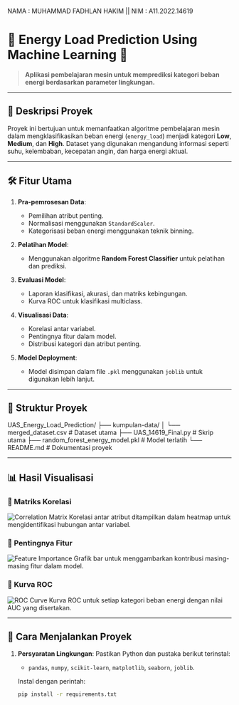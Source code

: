 NAMA : MUHAMMAD FADHLAN HAKIM  ||  NIM : A11.2022.14619

# 🌟 **Energy Load Prediction Using Machine Learning** 🌟

> **Aplikasi pembelajaran mesin untuk memprediksi kategori beban energi berdasarkan parameter lingkungan.**

---

## 📜 **Deskripsi Proyek**
Proyek ini bertujuan untuk memanfaatkan algoritme pembelajaran mesin dalam mengklasifikasikan beban energi (`energy_load`) menjadi kategori **Low**, **Medium**, dan **High**. Dataset yang digunakan mengandung informasi seperti suhu, kelembaban, kecepatan angin, dan harga energi aktual.

---

## 🛠️ **Fitur Utama**
1. **Pra-pemrosesan Data**:
   - Pemilihan atribut penting.
   - Normalisasi menggunakan `StandardScaler`.
   - Kategorisasi beban energi menggunakan teknik binning.

2. **Pelatihan Model**:
   - Menggunakan algoritme **Random Forest Classifier** untuk pelatihan dan prediksi.

3. **Evaluasi Model**:
   - Laporan klasifikasi, akurasi, dan matriks kebingungan.
   - Kurva ROC untuk klasifikasi multiclass.

4. **Visualisasi Data**:
   - Korelasi antar variabel.
   - Pentingnya fitur dalam model.
   - Distribusi kategori dan atribut penting.

5. **Model Deployment**:
   - Model disimpan dalam file `.pkl` menggunakan `joblib` untuk digunakan lebih lanjut.

---

## 📁 **Struktur Proyek**
UAS_Energy_Load_Prediction/ ├── kumpulan-data/ │ └── merged_dataset.csv # Dataset utama ├── UAS_14619_Final.py # Skrip utama ├── random_forest_energy_model.pkl # Model terlatih └── README.md # Dokumentasi proyek

---

## 📊 **Hasil Visualisasi**
### 🔹 Matriks Korelasi
![Correlation Matrix](#)
Korelasi antar atribut ditampilkan dalam heatmap untuk mengidentifikasi hubungan antar variabel.

### 🔹 Pentingnya Fitur
![Feature Importance](#)
Grafik bar untuk menggambarkan kontribusi masing-masing fitur dalam model.

### 🔹 Kurva ROC
![ROC Curve](#)
Kurva ROC untuk setiap kategori beban energi dengan nilai AUC yang disertakan.

---

## 🚀 **Cara Menjalankan Proyek**
1. **Persyaratan Lingkungan**:
   Pastikan Python dan pustaka berikut terinstal:
   - `pandas`, `numpy`, `scikit-learn`, `matplotlib`, `seaborn`, `joblib`.

   Instal dengan perintah:
   ```bash
   pip install -r requirements.txt

